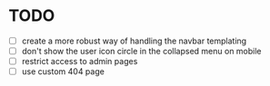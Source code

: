 # TODO

- [ ] create a more robust way of handling the navbar templating
- [ ] don't show the user icon circle in the collapsed menu on mobile
- [ ] restrict access to admin pages
- [ ] use custom 404 page
